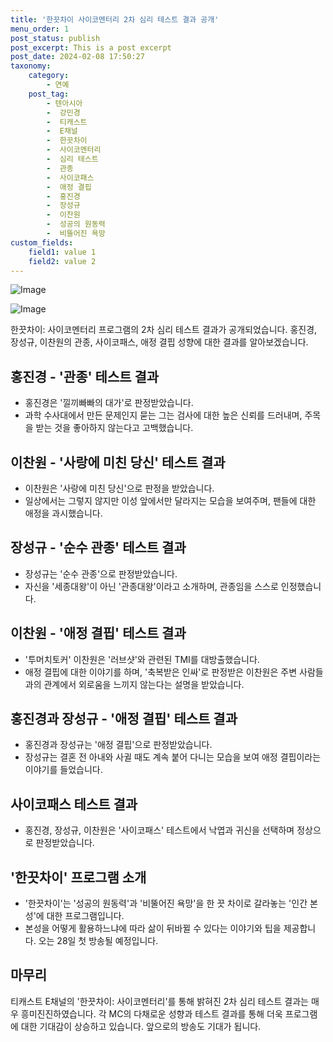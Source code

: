 ```yaml
---
title: '한끗차이 사이코멘터리 2차 심리 테스트 결과 공개'
menu_order: 1
post_status: publish
post_excerpt: This is a post excerpt
post_date: 2024-02-08 17:50:27
taxonomy:
    category:
        - 연예
    post_tag:
        - 텐아시아
        -  강민경
        -  티캐스트
        -  E채널
        -  한끗차이
        -  사이코멘터리
        -  심리 테스트
        -  관종
        -  사이코패스
        -  애정 결핍
        -  홍진경
        -  장성규
        -  이찬원
        -  성공의 원동력
        -  비뚤어진 욕망
custom_fields:
    field1: value 1
    field2: value 2
---
```


![Image](https://ssl.pstatic.net/mimgnews/image/312/2024/02/08/0000648437_001_20240208084603160.jpg?type=w540)

![Image](https://mimgnews.pstatic.net/image/312/2024/02/08/0000648437_002_20240208084603269.jpg?type=w540)

한끗차이: 사이코멘터리 프로그램의 2차 심리 테스트 결과가 공개되었습니다. 홍진경, 장성규, 이찬원의 관종, 사이코패스, 애정 결핍 성향에 대한 결과를 알아보겠습니다.
## 홍진경 - '관종' 테스트 결과
- 홍진경은 '낄끼빠빠의 대가'로 판정받았습니다.
- 과학 수사대에서 만든 문제인지 묻는 그는 검사에 대한 높은 신뢰를 드러내며, 주목을 받는 것을 좋아하지 않는다고 고백했습니다.
## 이찬원 - '사랑에 미친 당신' 테스트 결과
- 이찬원은 '사랑에 미친 당신'으로 판정을 받았습니다.
- 일상에서는 그렇지 않지만 이성 앞에서만 달라지는 모습을 보여주며, 팬들에 대한 애정을 과시했습니다.
## 장성규 - '순수 관종' 테스트 결과
- 장성규는 '순수 관종'으로 판정받았습니다.
- 자신을 '세종대왕'이 아닌 '관종대왕'이라고 소개하며, 관종임을 스스로 인정했습니다.
## 이찬원 - '애정 결핍' 테스트 결과
- '투머치토커' 이찬원은 '러브샷'와 관련된 TMI를 대방출했습니다.
- 애정 결핍에 대한 이야기를 하며, '축복받은 인싸'로 판정받은 이찬원은 주변 사람들과의 관계에서 외로움을 느끼지 않는다는 설명을 받았습니다.
## 홍진경과 장성규 - '애정 결핍' 테스트 결과
- 홍진경과 장성규는 '애정 결핍'으로 판정받았습니다.
- 장성규는 결혼 전 아내와 사귈 때도 계속 붙어 다니는 모습을 보여 애정 결핍이라는 이야기를 들었습니다.
## 사이코패스 테스트 결과
- 홍진경, 장성규, 이찬원은 '사이코패스' 테스트에서 낙엽과 귀신을 선택하며 정상으로 판정받았습니다.
## '한끗차이' 프로그램 소개
- '한끗차이'는 '성공의 원동력'과 '비뚤어진 욕망'을 한 끗 차이로 갈라놓는 '인간 본성'에 대한 프로그램입니다.
- 본성을 어떻게 활용하느냐에 따라 삶이 뒤바뀔 수 있다는 이야기와 팁을 제공합니다. 오는 28일 첫 방송될 예정입니다.
## 마무리
티캐스트 E채널의 '한끗차이: 사이코멘터리'를 통해 밝혀진 2차 심리 테스트 결과는 매우 흥미진진하였습니다. 각 MC의 다채로운 성향과 테스트 결과를 통해 더욱 프로그램에 대한 기대감이 상승하고 있습니다. 앞으로의 방송도 기대가 됩니다.
